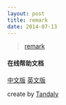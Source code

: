 ```yaml
---
layout: post 
title: remark
date: 2014-07-13
---
```


> [remark](http://github.com/gnab/remark) 

#### 在线帮助文档
[中文版](http://tandaly.github.io/course/remark/)
[英文版](http://remarkjs.com)



create by [Tandaly](http://tandaly.github.io)